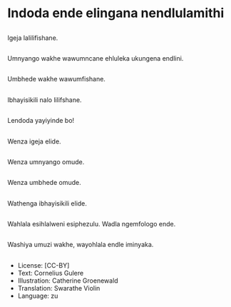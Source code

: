 # Indoda ende elingana nendlulamithi

##
Igeja lalilifishane.

##
Umnyango wakhe
wawumncane ehluleka
ukungena endlini.

##
Umbhede wakhe
wawumfishane.

##
Ibhayisikili nalo
lilifshane.

##
Lendoda yayiyinde bo!

##
Wenza igeja elide.

##
Wenza umnyango
omude.

##
Wenza umbhede
omude.

##
Wathenga ibhayisikili
elide.

##
Wahlala esihlalweni
esiphezulu.
Wadla ngemfologo
ende.

##
Washiya umuzi wakhe,
wayohlala endle
iminyaka.

##
* License: [CC-BY]
* Text: Cornelius Gulere
* Illustration: Catherine Groenewald
* Translation: Swarathe Violin
* Language: zu
